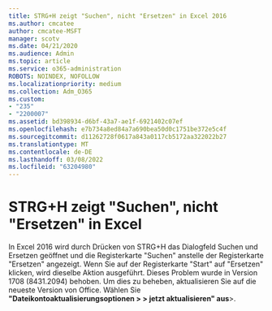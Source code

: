 ```yaml
---
title: STRG+H zeigt "Suchen", nicht "Ersetzen" in Excel 2016
ms.author: cmcatee
author: cmcatee-MSFT
manager: scotv
ms.date: 04/21/2020
ms.audience: Admin
ms.topic: article
ms.service: o365-administration
ROBOTS: NOINDEX, NOFOLLOW
ms.localizationpriority: medium
ms.collection: Adm_O365
ms.custom:
- "235"
- "2200007"
ms.assetid: bd398934-d6bf-43a7-ae1f-6921402c07ef
ms.openlocfilehash: e7b734a8ed84a7a690bea50d0c1751be372e5c4f
ms.sourcegitcommit: d11262728f0617a843a0117cb5172aa322022b27
ms.translationtype: MT
ms.contentlocale: de-DE
ms.lasthandoff: 03/08/2022
ms.locfileid: "63204980"
---
```

# <a name="ctrlh-shows-find-not-replace-in-excel"></a>STRG+H zeigt "Suchen", nicht "Ersetzen" in Excel

In Excel 2016 wird durch Drücken von STRG+H das Dialogfeld Suchen und Ersetzen geöffnet und die Registerkarte "Suchen" anstelle der Registerkarte "Ersetzen" angezeigt. Wenn Sie auf der Registerkarte "Start" auf "Ersetzen" klicken, wird dieselbe Aktion ausgeführt. Dieses Problem wurde in Version 1708 (8431.2094) behoben. Um dies zu beheben, aktualisieren Sie auf die neueste Version von Office. Wählen Sie **"****Dateikontoaktualisierungsoptionen** \> \> **jetzt aktualisieren****" aus**\>.
  